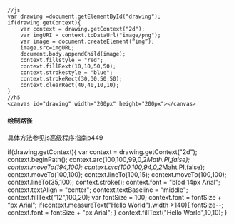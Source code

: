 	
	//js
	var drawing =document.getElementById("drawing"); 
	if(drawing.getContext){
		var context = drawing.getContext("2d");
		var imgURI = context.toDataUrl("image/png");
		var image = document.createElement(“img”);
		image.src=imgURL;
		document.body.appendChild(image);
		context.fillstyle = "red";
		context.fillRext(10,10,50,50);
		context.strokestyle = "blue";
		context.strokeRect(30,30,50,50);
		context.clearRect(40,40,10,10);
	}
	//h5
	<canvas id="drawing" width="200px" height="200px"></canvas>
#### 绘制路径
具体方法参见js高级程序指南p449
	
if(drawing.getContext){
	var context = drawing.getContext("2d");
	context.beginPath();
	context.arc(100,100,99,0,2*Math.PI,false);
	context.moveTo(194,100);
	context.arc(100,100,94,0,2*Maht.PI,false);
	context.moveTo(100,100);
	context.lineTo(100,15);
	context.moveTo(100,100);
	context.lineTo(35,100);
	context.stroke();
	context.font = "blod 14px Arial";
	context.textAlign = "center";
	context.textBaseline = "middle";
	context.fillText("12",100,20);
	var fontSize = 100;
	context.font = fontSize + “px Arial”;
	if(context.measureText("Hello World").width >140){
		fontSize--;
		context.font = fontSize + "px Arial";
	}
	context.fillText("Hello World",10,10);
}	
